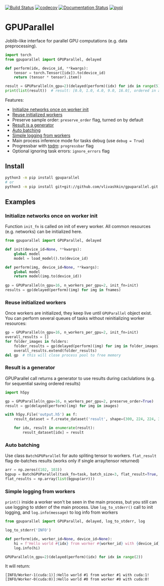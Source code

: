 [![Build Status](https://travis-ci.com/vlivashkin/GPUParallel.svg?branch=main)](https://travis-ci.com/vlivashkin/gpuparallel)
[![codecov](https://codecov.io/gh/vlivashkin/GPUParallel/branch/main/graph/badge.svg?token=eo2uyiDmj1)](https://codecov.io/gh/vlivashkin/GPUParallel)
[![Documentation Status](https://readthedocs.org/projects/gpuparallel/badge/?version=latest)](https://gpuparallel.readthedocs.io/en/latest/?badge=latest)
[![pypi](https://pypip.in/v/gpuparallel/badge.svg)](https://pypi.python.org/pypi/gpuparallel/)
# GPUParallel
Joblib-like interface for parallel GPU computations (e.g. data preprocessing).

```python
import torch
from gpuparallel import GPUParallel, delayed

def perform(idx, device_id, **kwargs):
    tensor = torch.Tensor([idx]).to(device_id)
    return (tensor * tensor).item()

result = GPUParallel(n_gpu=2)(delayed(perform)(idx) for idx in range(5))
print(list(result))  # result: [0.0, 1.0, 4.0, 9.0, 16.0], ordered in accordance with input parameters
```

Features:
* [Initialize networks once on worker init](#initialize-networks-once-on-worker-init)
* [Reuse initialized workers](#reuse-initialized-workers)
* Preserve sample order: `preserve_order` flag, turned on by default
* [Result is a generator](#result-is-a-generator)
* [Auto batching](#auto-batching)
* [Simple logging from workers](#simple-logging-from-workers)
* Main process inference mode for tasks debug (use `debug = True`)
* Progressbar with [tqdm](https://github.com/tqdm/tqdm): `progressbar` flag
* Optional ignoring task errors: `ignore_errors` flag

## Install
```bash
python3 -m pip install gpuparallel
# or
python3 -m pip install git+git://github.com/vlivashkin/gpuparallel.git
```

## Examples
### Initialize networks once on worker init
Function `init_fn` is called on init of every worker. All common resources (e.g. networks) can be initialized here.

```python
from gpuparallel import GPUParallel, delayed

def init(device_id=None, **kwargs):
    global model
    model = load_model().to(device_id)

def perform(img, device_id=None, **kwargs):
    global model
    return model(img.to(device_id))
    
gp = GPUParallel(n_gpu=16, n_workers_per_gpu=2, init_fn=init)
results = gp(delayed(perform)(img) for img in fnames)
```

### Reuse initialized workers
Once workers are initialized, they keep live until `GPUParallel` object exist.
You can perform several queues of tasks without reinitializing worker resources:

```python
gp = GPUParallel(n_gpu=16, n_workers_per_gpu=2, init_fn=init)
overall_results = []
for folder_images in folders:
    folder_results = gp(delayed(perform)(img) for img in folder_images)
    overall_results.extend(folder_results)
del gp  # this will close process pool to free memory
```

### Result is a generator
GPUParallel call returns a generator to use results during caclulations (e.g. for sequential saving ordered results)

```python
import h5py

gp = GPUParallel(n_gpu=16, n_workers_per_gpu=2, preserve_order=True)
result = gp(delayed(perform)(img) for img in images)

with h5py.File('output.h5') as f:
    result_dataset = f.create_dataset('result', shape=(300, 224, 224, 3))

    for idx, result in enumerate(result):
        result_dataset[idx] = result
```

### Auto batching
Use class `BatchGPUParallel` for auto spliting tensor to workers.
`flat_result` flag de-batches results (works only if single array/tensor returned)

```python
arr = np.zeros((102, 103))
bgpup = BatchGPUParallel(task_fn=task, batch_size=3, flat_result=True, n_gpu=2)
flat_results = np.array(list(bgpup(arr)))
```

### Simple logging from workers
`print()` inside a worker won't be seen in the main process, but you still can use logging to stderr of the main process.
Use `log_to_stderr()` call to init logging, and `log.info(message)` to log info from workers
```python
from gpuparallel import GPUParallel, delayed, log_to_stderr, log

log_to_stderr('INFO')

def perform(idx, worker_id=None, device_id=None):
    hi = f'Hello world #{idx} from worker #{worker_id} with {device_id}!'
    log.info(hi)

GPUParallel(n_gpu=2)(delayed(perform)(idx) for idx in range(2))
```
It will return:
```
[INFO/Worker-1(cuda:1)]:Hello world #1 from worker #1 with cuda:1!
[INFO/Worker-0(cuda:0)]:Hello world #0 from worker #0 with cuda:0!
```
